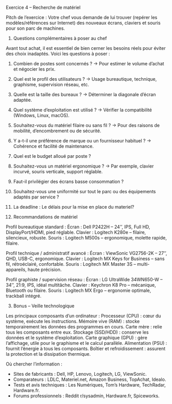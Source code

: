 Exercice 4 – Recherche de matériel

Pitch de l’exercice :
Votre chef vous demande de lui trouver (repérer les modèles/références sur Internet) des nouveaux écrans, claviers et souris pour son parc de machines.


1. Questions complémentaires à poser au chef

Avant tout achat, il est essentiel de bien cerner les besoins réels pour éviter des choix inadaptés. Voici les questions à poser :

1. Combien de postes sont concernés ?
   → Pour estimer le volume d’achat et négocier les prix.
2. Quel est le profil des utilisateurs ?
   → Usage bureautique, technique, graphisme, supervision réseau, etc.
3. Quelle est la taille des bureaux ?
   → Déterminer la diagonale d’écran adaptée.
4. Quel système d’exploitation est utilisé ?
   → Vérifier la compatibilité (Windows, Linux, macOS).
5. Souhaitez-vous du matériel filaire ou sans fil ?
   → Pour des raisons de mobilité, d’encombrement ou de sécurité.
6. Y a-t-il une préférence de marque ou un fournisseur habituel ?
   → Cohérence et facilité de maintenance.
7. Quel est le budget alloué par poste ?
8. Souhaitez-vous un matériel ergonomique ?
   → Par exemple, clavier incurvé, souris verticale, support réglable.
9. Faut-il privilégier des écrans basse consommation ?
10. Souhaitez-vous une uniformité sur tout le parc ou des équipements adaptés par service ?
11. La deadline : Le délais pour la mise en place du materiel?


2. Recommandations de matériel

Profil bureautique standard :
Écran : Dell P2422H – 24’’, IPS, Full HD, DisplayPort/HDMI, pied réglable.
Clavier : Logitech K280e – filaire, silencieux, robuste.
Souris : Logitech M500s – ergonomique, molette rapide, filaire.

Profil technique / administratif avancé :
Écran : ViewSonic VG2756-2K – 27’’, QHD, USB-C, ergonomique.
Clavier : Logitech MX Keys for Business – sans fil, rétroéclairé, confortable.
Souris : Logitech MX Master 3S – multi-appareils, haute précision.

Profil graphiste / supervision réseau :
Écran : LG UltraWide 34WN650-W – 34’’, 21:9, IPS, idéal multitâche.
Clavier : Keychron K8 Pro – mécanique, Bluetooth ou filaire.
Souris : Logitech MX Ergo – ergonomie optimale, trackball intégré.


3. Bonus – Veille technologique

Les principaux composants d’un ordinateur :
Processeur (CPU) : cœur du système, exécute les instructions.
Mémoire vive (RAM) : stocke temporairement les données des programmes en cours.
Carte mère : relie tous les composants entre eux.
Stockage (SSD/HDD) : conserve les données et le système d’exploitation.
Carte graphique (GPU) : gère l’affichage, utile pour le graphisme et le calcul parallèle.
Alimentation (PSU) : fournit l’énergie à tous les composants.
Boîtier et refroidissement : assurent la protection et la dissipation thermique.

Où chercher l’information :
- Sites de fabricants : Dell, HP, Lenovo, Logitech, LG, ViewSonic.
- Comparateurs : LDLC, Materiel.net, Amazon Business, TopAchat, Idealo.
- Tests et avis techniques : Les Numériques, Tom’s Hardware, TechRadar, Hardware.fr.
- Forums professionnels : Reddit r/sysadmin, Hardware.fr, Spiceworks.
